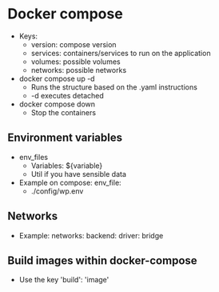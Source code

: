 # Docker compose
- Keys:
  - version: compose version
  - services: containers/services to run on the application
  - volumes: possible volumes
  - networks: possible networks
- docker compose up -d
  - Runs the structure based on the .yaml instructions
  - -d executes detached
- docker compose down
  - Stop the containers

## Environment variables
- env_files
  - Variables: ${variable}
  - Util if you have sensible data
- Example on compose:
env_file:
  - ./config/wp.env

## Networks
- Example:
networks:
  backend:
    driver: bridge

## Build images within docker-compose
- Use the key 'build': 'image'